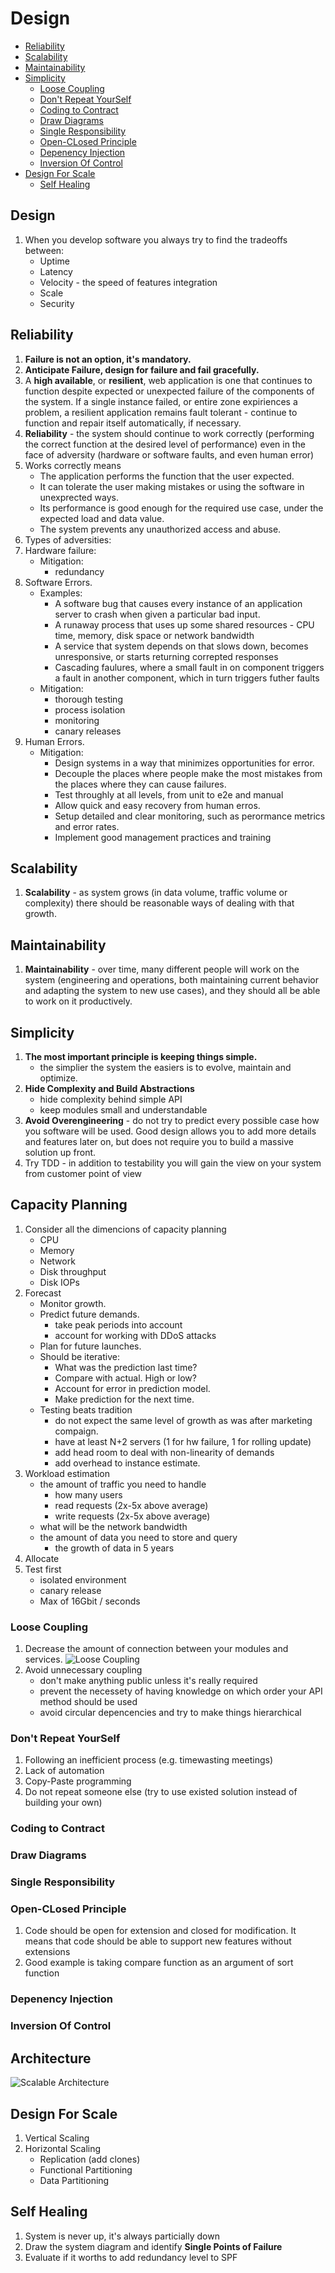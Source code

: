 # Design

* [Reliability](#reliability)
* [Scalability](#scalability)
* [Maintainability](#maintainability)
* [Simplicity](#simplicity)
  + [Loose Coupling](#loose-coupling)
  + [Don't Repeat YourSelf](#dont-repeat-yourself)
  + [Coding to Contract](#coding-to-contract)
  + [Draw Diagrams](#draw-diagrams)
  + [Single Responsibility](#single-responsibility)
  + [Open-CLosed Principle](#open-closed-principle)
  + [Depenency Injection](#depenency-injection)
  + [Inversion Of Control](#inversion-of-control)
* [Design For Scale](#design-for-scale)
  + [Self Healing](#self-healing)


## Design
1. When you develop software you always try to find the tradeoffs between:
    * Uptime
    * Latency
    * Velocity - the speed of features integration
    * Scale
    * Security


## Reliability
1. **Failure is not an option, it's mandatory.**
1. **Anticipate Failure, design for failure and fail gracefully.**
1. A **high available**, or **resilient**, web application is one that continues to function despite expected or unexpected failure of the components of the system. If a single instance failed, or entire zone expiriences a problem, a resilient application remains fault tolerant - continue to function and repair itself automatically, if necessary.
1. **Reliability** - the system should continue to work correctly (performing the correct function at the desired level of performance) even in the face of adversity (hardware or software faults, and even human error)
1. Works correctly means
    * The application performs the function that the user expected.
    * It can tolerate the user making mistakes or using the software in unexprected ways.
    * Its performance is good enough for the required use case, under the expected load and data value.
    * The system prevents any unauthorized access and abuse.
1. Types of adversities:
1. Hardware failure:
    * Mitigation:
      * redundancy
1. Software Errors.
    * Examples:
        * A software bug that causes every instance of an application server to crash when given a particular bad input.
        * A runaway process that uses up some shared resources - CPU time, memory, disk space or network bandwidth
        * A service that system depends on that slows down, becomes unresponsive, or starts returning correpted responses
        * Cascading faulures, where a small fault in on component triggers a fault in another component, which in turn triggers futher faults
    * Mitigation:
        * thorough testing
        * process isolation
        * monitoring
        * canary releases
1. Human Errors.
    * Mitigation:
        * Design systems in a way that minimizes opportunities for error.
        * Decouple the places where people make the most mistakes from the places where they can cause failures.
        * Test throughly at all levels, from unit to e2e and manual
        * Allow quick and easy recovery from human erros.
        * Setup detailed and clear monitoring, such as perormance metrics and error rates.
        * Implement good management practices and training


## Scalability
1. **Scalability** - as system grows (in data volume, traffic volume or complexity) there should be reasonable ways of dealing with that growth.

## Maintainability
1. **Maintainability** - over time, many different people will work on the system (engineering and operations, both maintaining current behavior and adapting the system to new use cases), and they should all be able to work on it productively.

## Simplicity
1. **The most important principle is keeping things simple.**
    * the simplier the system the easiers is to evolve, maintain and optimize.
1. **Hide Complexity and Build Abstractions**
    * hide complexity behind simple API
    * keep modules small and understandable
1. **Avoid Overengineering** -  do not try to predict every possible case how you software will be used. Good design allows you to add more details and features later on, but does not require you to build a massive solution up front.
1. Try TDD - in addition to testability you will gain the view on your system from customer point of view

## Capacity Planning
1. Consider all the dimencions of capacity planning
    * CPU
    * Memory
    * Network
    * Disk throughput
    * Disk IOPs
1. Forecast
    * Monitor growth.
    * Predict future demands.
        * take peak periods into account
        * account for working with DDoS attacks
    * Plan for future launches.
    * Should be iterative:
        * What was the prediction last time?
        * Compare with actual. High or low?
        * Account for error in prediction model.
        * Make prediction for the next time.
    * Testing beats tradition
        * do not expect the same level of growth as was after marketing compaign.
        * have at least N+2 servers (1 for hw failure, 1 for rolling update)
        * add head room to deal with non-linearity of demands
        * add overhead to instance estimate.
1. Workload estimation
    * the amount of traffic you need to handle
        * how many users
        * read requests (2x-5x above average)
        * write requests (2x-5x above average)
    * what will be the network bandwidth
    * the amount of data you need to store and query
        * the growth of data in 5 years
1. Allocate
1. Test first
    * isolated environment
    * canary release
    * Max of 16Gbit / seconds

### Loose Coupling
1. Decrease the amount of connection between your modules and services.
    ![Loose Coupling](./img/loose-coupling.jpg)
1. Avoid unnecessary coupling
    * don't make anything public unless it's really required
    * prevent the necessety of having knowledge on which order your API method should be used
    * avoid circular depencencies and try to make things hierarchical

### Don't Repeat YourSelf
1. Following an inefficient process (e.g. timewasting meetings)
1. Lack of automation
1. Copy-Paste programming
1. Do not repeat someone else (try to use existed solution instead of building your own)

### Coding to Contract

### Draw Diagrams

### Single Responsibility

### Open-CLosed Principle
1. Code should be open for extension and closed for modification. It means that code should be able to support new features without extensions
1. Good example is taking compare function as an argument of sort function

### Depenency Injection

### Inversion Of Control

## Architecture
![Scalable Architecture](./img/scalable-architecture.png)

## Design For Scale
1. Vertical Scaling
1. Horizontal Scaling
    * Replication (add clones)
    * Functional Partitioning
    * Data Partitioning

## Self Healing
1. System is never up, it's always particially down
1. Draw the system diagram and identify **Single Points of Failure**
1. Evaluate if it worths to add redundancy level to SPF
